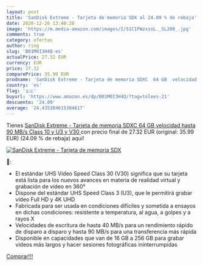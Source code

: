 ```yaml
---
layout: post
title: 'SanDisk Extreme - Tarjeta de memoria SDX al 24.09 % de rebaja'
date: 2020-12-26 13:40:28
image: 'https://m.media-amazon.com/images/I/51C1FWzxsoL._SL200_.jpg'
comments: true
category: ofertas
author: ring
slug: 'B01M0I3H4Q-es'
actualPrice: 27.32 EUR
currency: EUR
price: 27.32
comparePrice: 35.99 EUR
prodname: 'SanDisk Extreme - Tarjeta de memoria SDXC  64 GB  velocidad hasta 90 MB/s  Class 10 y U3 y V30 '
country: 'es'
flag: '🇪🇸'
buyurl: 'https://www.amazon.es/dp/B01M0I3H4Q/?tag=tolees-21'
descuento: '24.09'
average: '24.435384615384617'
---
```


Tienes [SanDisk Extreme - Tarjeta de memoria SDXC  64 GB  velocidad hasta 90 MB/s  Class 10 y U3 y V30 ](https://www.amazon.es/dp/B01M0I3H4Q/?tag=tolees-21) con precio final de  27.32 EUR (original: 35.99 EUR) (24.09 %  de rebaja) aqui!

[![SanDisk Extreme - Tarjeta de memoria SDX](https://m.media-amazon.com/images/I/51C1FWzxsoL._SL200_.jpg)](https://www.amazon.es/dp/B01M0I3H4Q/?tag=tolees-21)

🔎:

- El estándar UHS Video Speed Class 30 (V30) significa que su tarjeta está lista para los nuevos avances en materia de realidad virtual y grabación de vídeo en 360°
- Dispone del estándar UHS Speed Class 3 (U3), que le permitirá grabar vídeo Full HD y 4K UHD
- Fabricada para ser usada en condiciones difíciles y sometida a ensayos en dichas condiciones: resistente a temperatura, al agua, a golpes y a rayos X
- Velocidades de escritura de hasta 40 MB/s para un rendimiento rápido de disparo a disparo y hasta 90 MB/s para una transferencia más rápida
- Disponible en capacidades que van de 16 GB a 256 GB para grabar vídeos más largos y hacer sesiones fotográficas ininterrumpidas

[Comprar!!!](https://www.amazon.es/dp/B01M0I3H4Q/?tag=tolees-21)
